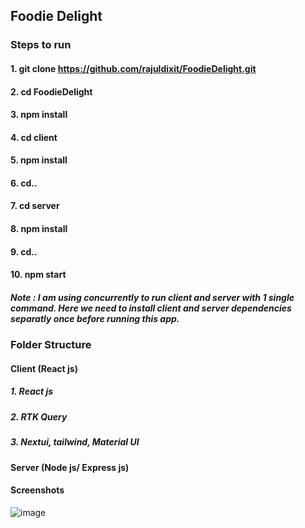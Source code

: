 ## Foodie Delight

### Steps to run
#### 1. git clone https://github.com/rajuldixit/FoodieDelight.git 
#### 2. cd FoodieDelight
#### 3. npm install 
#### 4. cd client
#### 5. npm install
#### 6. cd..
#### 7. cd server
#### 8. npm install
#### 9. cd..
#### 10. npm start

##### Note : I am using  concurrently to run client and server with 1 single command. Here we need to install client and server dependencies separatly once before running this app.

### Folder Structure

#### Client (React js)
##### 1. React js
##### 2. RTK Query
##### 3. Nextui, tailwind, Material UI

#### Server (Node js/ Express js)

#### Screenshots
![image](https://github.com/rajuldixit/FoodieDelight/assets/17043105/08a81ff9-df41-4320-b9d6-18c3b07a8405)
